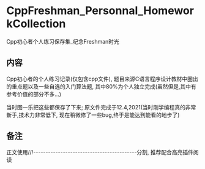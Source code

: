 # CppFreshman_Personnal_HomeworkCollection
Cpp初心者个人练习保存集_纪念Freshman时光

内容
-
Cpp初心者的个人练习记录(仅包含cpp文件), 题目来源C语言程序设计教材中圈出的重点题以及一些自选的入门算法题, 其中80%为个人独立完成(虽然但是,其中有参考价值的部分不多...)

当时图一乐把这些都保存了下来; 
原文件完成于12.4,2021(当时刚学编程真的非常新手,技术力非常低下, 现在稍微修了一些bug,终于是能达到能看的地步了)

备注
-
正文使用//!------------------------------------------分割,  推荐配合高亮插件阅读
